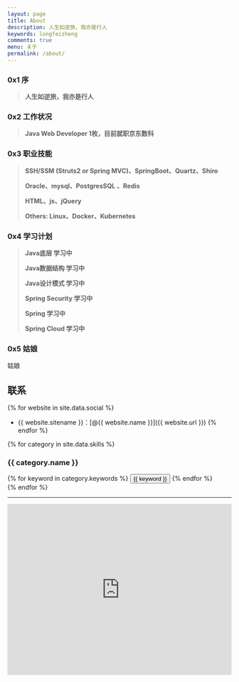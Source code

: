 ```yaml
---
layout: page
title: About
description: 人生如逆旅，我亦是行人
keywords: longfeizheng
comments: true
menu: 关于
permalink: /about/
---
```



### 0x1 序

> **人生如逆旅，我亦是行人**


### 0x2 工作状况

> **Java Web Developer 1枚，目前就职京东数科**

### 0x3 职业技能

> **SSH/SSM (Struts2 or Spring MVC)、SpringBoot、Quartz、Shiro**
>
> **Oracle、mysql、PostgresSQL 、Redis**
>
> **HTML、js、jQuery**
>
> **Others: Linux、Docker、Kubernetes**

### 0x4 学习计划

> **Java底层 学习中**
>  
> **Java数据结构 学习中**
> 
> **Java设计模式 学习中**
>
> **Spring Security 学习中**
>
> **Spring 学习中**
>
> **Spring Cloud 学习中**

### 0x5 姑娘

姑娘
## 联系

{% for website in site.data.social %}
* {{ website.sitename }}：[@{{ website.name }}]({{ website.url }})
{% endfor %}




{% for category in site.data.skills %}
### {{ category.name }}
<div class="btn-inline">
{% for keyword in category.keywords %}
<button class="btn btn-outline" type="button">{{ keyword }}</button>
{% endfor %}
</div>
{% endfor %}


---


<iframe type="text/html" width="100%" height="385" src="http://www.youtube.com/embed/gfmjMWjn-Xg" frameborder="0"></iframe>
